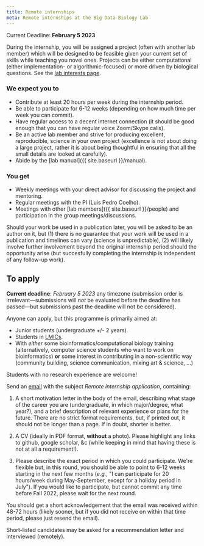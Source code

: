 ```yaml
---
title: Remote internships
meta: Remote internships at the Big Data Biology Lab
---
```


<!-- For questions, we will have [online office
hours](https://us02web.zoom.us/meeting/register/tZEqf-qsqjIsHNJlxpdyzjPPy5s42_D2l9PQ)
on January 13 at Noon UTC (check your timezone!)
-->

Current Deadline: **February 5 2023**

During the internship, you will be assigned a project (often with another lab
member) which will be designed to be feasible given your current set of skills
while teaching you novel ones. Projects can be either computational (either
implementation- or algorithmic-focused) or more driven by biological questions.
See the [lab interests page]({{site.baseurl}}/interests).

### We expect you to

- Contribute at least 20 hours per week during the internship period.
- Be able to participate for 6-12 weeks (depending on how much time per week
  you can commit).
- Have regular access to a decent internet connection (it should be good enough
  that you can have regular voice Zoom/Skype calls).
- Be an active lab member and strive for producing excellent, reproducible,
  science in your own project (excellence is not about doing a large project,
  rather it is about being thoughtful in ensuring that all the small details
  are looked at carefully).
- Abide by the [lab manual]({{ site.baseurl }}/manual).

### You get

- Weekly meetings with your direct advisor for discussing the project
  and mentoring.
- Regular meetings with the PI (Luis Pedro Coelho).
- Meetings with other [lab members]({{ site.baseurl }}/people) and
  participation in the group meetings/discussions.

Should your work be used in a publication later, you will be asked to be an
author on it, but (1) there is no guarantee that your work will be used in a
publication and timelines can vary (science is unpredictable), (2) will likely
involve further involvement beyond the original internship period should the
opportunity arise (but succesfully completing the internship is independent of
any follow-up work).

## To apply

**Current deadline**: _February 5 2023_ any timezone (submission order is
irrelevant—submissions will _not_ be evaluated before the deadline has
passed—but submissions past the deadline will not be considered).

Anyone can apply, but this programme is primarily aimed at:

- Junior students (undergraduate +/- 2 years).
- Students in [LMICs](https://wellcome.ac.uk/grant-funding/guidance/low-and-middle-income-countries).
- With _either_ some bioinformatics/computational biology training
  (alternatively, computer science students who want to work on
  bioinformatics) **or** some interest in contributing in a non-scientific way
  (community building, science communication, mixing art &amp; science, ...)

Students with no research experience are welcome!

Send an [email](mailto:luispedro@big-data-biology.org) with the subject _Remote
internship application_, containing:

1. A short motivation letter in the body of the email, describing what stage of
   the career you are (undergraduate, in which major/degree, what year?), and a
   brief description of relevant experience or plans for the future. There are
   no strict format requirements, but, if printed out, it should not be longer
   than a page. If in doubt, shorter is better.

2. A CV (ideally in PDF format, **without** a photo). Please highlight any
   links to github, google scholar, &amp;c (while keeping in mind that having these
   is not at all a requirement!).

3. Please describe the exact period in which you could participate. We're
   flexible but, in this round, you should be able to point to 6-12 weeks
   starting in the next few months (_e.g._, "I can participate for 20
   hours/week during May-September, except for a holiday period in July"). If
   you would like to participate, but cannot commit any time before Fall 2022,
   please wait for the next round.

You should get a short acknowledgement that the email was received within 48-72
hours (likely sooner, but if you did not receive on within that time period,
please just resend the email).

Short-listed candidates may be asked for a recommendation letter and
interviewed (remotely).


